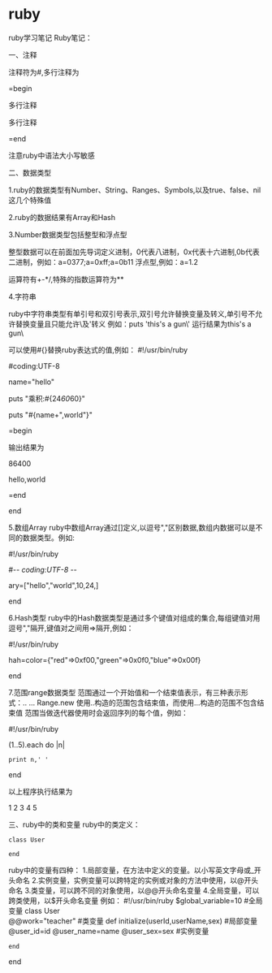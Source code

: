 # ruby
ruby学习笔记
Ruby笔记：

一、注释

注释符为#,多行注释为

=begin

多行注释

多行注释

=end


注意ruby中语法大小写敏感

二、数据类型

1.ruby的数据类型有Number、String、Ranges、Symbols,以及true、false、nil这几个特殊值

2.ruby的数据结果有Array和Hash

3.Number数据类型包括整型和浮点型

整型数据可以在前面加先导词定义进制，0代表八进制，0x代表十六进制,0b代表二进制，例如：a=0377;a=0xff;a=0b11
浮点型,例如：a=1.2


运算符有+-*/,特殊的指数运算符为**


4.字符串

ruby中字符串类型有单引号和双引号表示,双引号允许替换变量及转义,单引号不允许替换变量且只能允许\\及\'转义
例如：puts 'this\'s a gun\\' 运行结果为this's a gun\

可以使用#{}替换ruby表达式的值,例如：
#!/usr/bin/ruby

#coding:UTF-8


name="hello"

puts "乘积:#{24*60*60}"

puts "#{name+",world"}"


=begin

输出结果为

86400

hello,world

=end

end

5.数组Array
ruby中数组Array通过[]定义,以逗号","区别数据,数组内数据可以是不同的数据类型。例如:

#!/usr/bin/ruby

#-*- coding:UTF-8 -*-

ary=["hello","world",10,24,]

end


6.Hash类型
ruby中的Hash数据类型是通过多个键值对组成的集合,每组键值对用逗号","隔开,键值对之间用=>隔开,例如：

#!/usr/bin/ruby

hah=color={"red"=>0xf00,"green"=>0x0f0,"blue"=>0x00f}

end


7.范围range数据类型
范围通过一个开始值和一个结束值表示，有三种表示形式：..	...	Range.new
使用..构造的范围包含结束值，而使用...构造的范围不包含结束值
范围当做迭代器使用时会返回序列的每个值，例如：

#!/usr/bin/ruby

(1..5).each do |n|

	print n,' '
	
end


以上程序执行结果为


1 2 3 4 5



三、ruby中的类和变量
ruby中的类定义：

	class User

	end

ruby中的变量有四种：
	1.局部变量，在方法中定义的变量。以小写英文字母或_开头命名
	2.实例变量，实例变量可以跨特定的实例或对象的方法中使用，以@开头命名
	3.类变量，可以跨不同的对象使用，以@@开头命名变量
	4.全局变量，可以跨类使用，以$开头命名变量
例如：
#!/usr/bin/ruby
$global_variable=10	#全局变量
class User	
	@@work="teacher"	#类变量
	def initialize(userId,userName,sex)	#局部变量
		@user_id=id
		@user_name=name
		@user_sex=sex			#实例变量
	
	end
end
	






